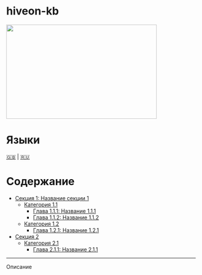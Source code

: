 
# hiveon-kb
<img
  src="https://github.com/minershive/hiveon-kb/raw/master/images/logo.svg?sanitize=true" data-canonical-src="https://github.com/minershive/hiveon-kb/raw/master/images/logo.svg"
  width="400"
  height="250"
/>

Языки
=================
[🇬🇧](readme.md#hiveon-kb) | [🇷🇺](readme_ru.md#hiveon-kb)

Содержание
=================

- [Секция 1: Название секции 1](section1/section1_ru.md#Название_1)
    - [Категория 1.1](section1/category1/category1_ru.md#Название_1.1)
      * [Глава 1.1.1: Название 1.1.1](section1/category1/chapter1/chapter1_ru.md#Название_1.1.1)
      * [Глава 1.1.2: Название 1.1.2](section1/category1/chapter2/chapter2_ru.md#Название_1.1.2)
    - [Категория 1.2](section1/category2/category2_ru.md#Название_1.2)
      * [Глава 1.2.1: Название 1.2.1](section1/category2/chapter1/chapter1_ru.md#Название_1.2.1)
- [Секция 2](section2/section2_ru.md#Название_2)
    - [Категория 2.1](section2/category1/category2_ru.md#Название_2.1)
      * [Глава 2.1.1: Название 2.1.1](section2/category1/chapter1/chapter1_ru.md#Название_2.1.1)

---

Описание
